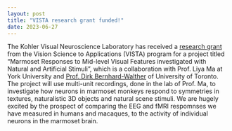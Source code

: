 ```yaml
---
layout: post
title: "VISTA research grant funded!"
date: 2023-06-27
---
```


The Kohler Visual Neuroscience Laboratory has received a [research grant](https://vista.info.yorku.ca/opportunities/research-grants/) from the Vision Science to Applications (VISTA) program for a project titled “Marmoset Responses to Mid-level Visual Features investigated with Natural and Artificial Stimuli”, which is a collaboration with Prof. Liya Ma at York University and [Prof. Dirk Bernhard-Walther](https://www.bwlab.org/) of University of Toronto. The project will use multi-unit recordings, done in the lab of Prof. Ma, to investigate how neurons in marmoset monkeys respond to symmetries in textures, naturalistic 3D objects and natural scene stimuli. We are hugely excited by the prospect of comparing the EEG and fMRI respomnses we have measured in humans and macaques, to the activity of individual neurons in the marmoset brain.